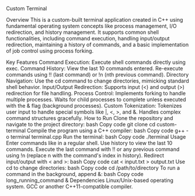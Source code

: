 Custom Terminal

Overview
This is a custom-built terminal application created in C++ using fundamental operating system concepts like process management, I/O redirection, and history management. It supports common shell functionalities, including command execution, handling input/output redirection, maintaining a history of commands, and a basic implementation of job control using process forking.

Key Features
Command Execution: Execute shell commands directly using exec.
Command History:
View the last 10 commands entered.
Re-execute commands using !! (last command) or !n (nth previous command).
Directory Navigation: Use the cd command to change directories, mimicking standard shell behavior.
Input/Output Redirection: Supports input (<) and output (>) redirection for file handling.
Process Control:
Implements forking to handle multiple processes.
Waits for child processes to complete unless executed with the & flag (background processes).
Custom Tokenization:
Tokenizes user input to handle special symbols like |, <, >, and &.
Handles complex command structures gracefully.
How to Run
Clone the repository and navigate to the project directory:
bash
Copy code
git clone <repository-url>
cd custom-terminal
Compile the program using a C++ compiler:
bash
Copy code
g++ -o terminal terminal.cpp
Run the terminal:
bash
Copy code
./terminal
Usage
Enter commands like in a regular shell.
Use history to view the last 10 commands.
Execute the last command with !! or any previous command using !n (replace n with the command's index in history).
Redirect input/output with < and >:
bash
Copy code
cat < input.txt > output.txt
Use cd to change directories:
bash
Copy code
cd /path/to/directory
To run a command in the background, append &:
bash
Copy code
long_running_command &
Dependencies
Linux/Unix-based operating system.
GCC or another C++11-compatible compiler.
